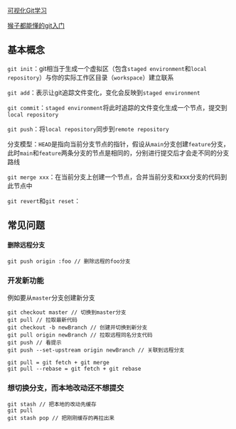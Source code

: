[可视化Git学习](https://learngitbranching.js.org/?locale=zh_CN)

[猴子都能懂的git入门](https://backlog.com/git-tutorial/cn/)

## 基本概念

`git init`：git相当于生成一个虚拟区（包含`staged environment`和`local repository`）与你的实际工作区目录（`workspace`）建立联系

`git add`：表示让git追踪文件变化，变化会反映到`staged environment`

`git commit`：`staged environment`将此时追踪的文件变化生成一个节点，提交到`local repository`

`git push`：将`local repository`同步到`remote repository`

分支模型：`HEAD`是指向当前分支节点的指针，假设从`main`分支创建`feature`分支，此时`main`和`feature`两条分支的节点是相同的，分别进行提交后才会走不同的分支路线

`git merge xxx`：在当前分支上创建一个节点，合并当前分支和xxx分支的代码到此节点中

`git revert`和`git reset`：

## 常见问题

#### 删除远程分支

```
git push origin :foo // 删除远程的foo分支
```

### 开发新功能

例如要从`master`分支创建新分支

```text
git checkout master // 切换到master分支
git pull // 拉取最新代码
git checkout -b newBranch // 创建并切换到新分支
git pull origin newBranch // 拉取远程同名分支代码
git push // 看提示
git push --set-upstream origin newBranch // 关联到远程分支
```

```text
git pull = git fetch + git merge
git pull --rebase = git fetch + git rebase
```

### 想切换分支，而本地改动还不想提交

```text
git stash // 把本地的改动先缓存
git pull
git stash pop // 把刚刚缓存的再拉出来
```